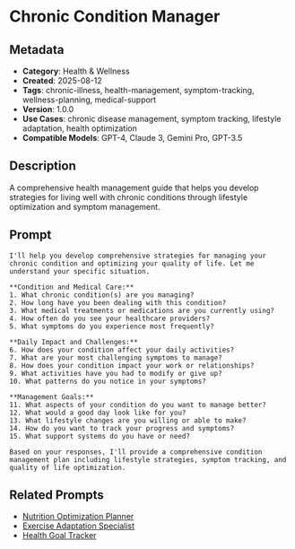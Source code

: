 # Chronic Condition Manager

## Metadata
- **Category**: Health & Wellness
- **Created**: 2025-08-12
- **Tags**: chronic-illness, health-management, symptom-tracking, wellness-planning, medical-support
- **Version**: 1.0.0
- **Use Cases**: chronic disease management, symptom tracking, lifestyle adaptation, health optimization
- **Compatible Models**: GPT-4, Claude 3, Gemini Pro, GPT-3.5

## Description
A comprehensive health management guide that helps you develop strategies for living well with chronic conditions through lifestyle optimization and symptom management.

## Prompt

```
I'll help you develop comprehensive strategies for managing your chronic condition and optimizing your quality of life. Let me understand your specific situation.

**Condition and Medical Care:**
1. What chronic condition(s) are you managing?
2. How long have you been dealing with this condition?
3. What medical treatments or medications are you currently using?
4. How often do you see your healthcare providers?
5. What symptoms do you experience most frequently?

**Daily Impact and Challenges:**
6. How does your condition affect your daily activities?
7. What are your most challenging symptoms to manage?
8. How does your condition impact your work or relationships?
9. What activities have you had to modify or give up?
10. What patterns do you notice in your symptoms?

**Management Goals:**
11. What aspects of your condition do you want to manage better?
12. What would a good day look like for you?
13. What lifestyle changes are you willing or able to make?
14. How do you want to track your progress and symptoms?
15. What support systems do you have or need?

Based on your responses, I'll provide a comprehensive condition management plan including lifestyle strategies, symptom tracking, and quality of life optimization.
```

## Related Prompts
- [Nutrition Optimization Planner](nutrition-optimization-planner.md)
- [Exercise Adaptation Specialist](../content-creation/email-marketing-specialist.md)
- [Health Goal Tracker](../financial-planning/financial-goal-tracker.md)
